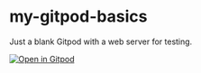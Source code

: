 # my-gitpod-basics
Just a blank Gitpod with a web server for testing.



[![Open in Gitpod](https://gitpod.io/button/open-in-gitpod.svg)](https://gitpod.io#snapshot/f07fe081-4d43-451c-abcc-014d267f1d12)
